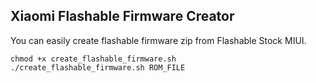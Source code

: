 ## Xiaomi Flashable Firmware Creator

You can easily create flashable firmware zip from Flashable Stock MIUI.

```
chmod +x create_flashable_firmware.sh
./create_flashable_firmware.sh ROM_FILE
```
